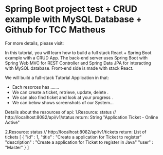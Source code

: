 # Spring Boot project test + CRUD example with MySQL Database + Github for TCC Matheus

For more details, please visit:

In this tutorial, you will learn how to build a full stack React + Spring Boot example with a CRUD App.
The back-end server uses Spring Boot with Spring Web MVC for REST Controller and Spring Data JPA for interacting with MySQL database. 
Front-end side is made with stack React.

We will build a full-stack Tutorial Application in that:

- Each resorces has .......
- We can create a ticket, retrieve, update, delete .
- We can also find ticket and look at your progress .
- We can below shows screenshots of our System...


Details about the resources of api:
1.Resource: status
// http://localhost:8082/api/v1/status
	return: String 
		"Application Ticket - Online Active"

2.Resource: status
// http://localhost:8082/api/v1/tickets
	return: List of tickets 
		[
			{
				"id" : 1,
				"title" : "Create a application for Ticket to register"
				"description" : "Create a application for Ticket to register in Java"
				"user" : "Master"
			}
		]

